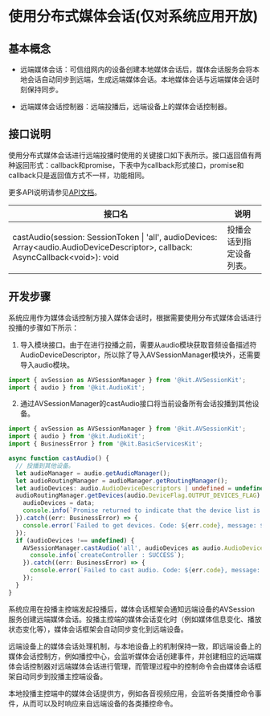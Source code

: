 # 使用分布式媒体会话(仅对系统应用开放)
<!--Kit: AVSession Kit-->
<!--Subsystem: Multimedia-->
<!--Owner: @ccfriend; @liao_qian-->
<!--SE: @ccfriend-->
<!--TSE: @chenmingxi1_huawei-->

## 基本概念

- 远端媒体会话：可信组网内的设备创建本地媒体会话后，媒体会话服务会将本地会话自动同步到远端，生成远端媒体会话。本地媒体会话与远端媒体会话时刻保持同步。

- 远端媒体会话控制器：远端投播后，远端设备上的媒体会话控制器。

## 接口说明

使用分布式媒体会话进行远端投播时使用的关键接口如下表所示。接口返回值有两种返回形式：callback和promise，下表中为callback形式接口，promise和callback只是返回值方式不一样，功能相同。

更多API说明请参见[API文档](../../reference/apis-avsession-kit/arkts-apis-avsession.md)。

| 接口名 | 说明 | 
| -------- | -------- |
| castAudio(session: SessionToken \| 'all', audioDevices: Array&lt;audio.AudioDeviceDescriptor&gt;, callback: AsyncCallback&lt;void&gt;): void | 投播会话到指定设备列表。 | 

## 开发步骤

系统应用作为媒体会话控制方接入媒体会话时，根据需要使用分布式媒体会话进行投播的步骤如下所示：

1. 导入模块接口。由于在进行投播之前，需要从audio模块获取音频设备描述符AudioDeviceDescriptor，所以除了导入AVSessionManager模块外，还需要导入audio模块。
     
```ts
import { avSession as AVSessionManager } from '@kit.AVSessionKit';
import { audio } from '@kit.AudioKit';
```

2. 通过AVSessionManager的castAudio接口将当前设备所有会话投播到其他设备。
     
```ts
import { avSession as AVSessionManager } from '@kit.AVSessionKit';
import { audio } from '@kit.AudioKit';
import { BusinessError } from '@kit.BasicServicesKit';

async function castAudio() {
  // 投播到其他设备。
  let audioManager = audio.getAudioManager();
  let audioRoutingManager = audioManager.getRoutingManager();
  let audioDevices: audio.AudioDeviceDescriptors | undefined = undefined;
  audioRoutingManager.getDevices(audio.DeviceFlag.OUTPUT_DEVICES_FLAG).then((data) => {
    audioDevices = data;
    console.info(`Promise returned to indicate that the device list is obtained.`);
  }).catch((err: BusinessError) => {
    console.error(`Failed to get devices. Code: ${err.code}, message: ${err.message}`);
  });
  if (audioDevices !== undefined) {
    AVSessionManager.castAudio('all', audioDevices as audio.AudioDeviceDescriptors).then(() => {
      console.info(`createController : SUCCESS`);
    }).catch((err: BusinessError) => {
      console.error(`Failed to cast audio. Code: ${err.code}, message: ${err.message}`);
    });
  }
}

```

   系统应用在投播主控端发起投播后，媒体会话框架会通知远端设备的AVSession服务创建远端媒体会话。投播主控端的媒体会话变化时（例如媒体信息变化、播放状态变化等），媒体会话框架会自动同步变化到远端设备。

   远端设备上的媒体会话处理机制，与本地设备上的机制保持一致，即远端设备上的媒体会话控制方，例如播控中心，会监听媒体会话创建事件，并创建相应的远端媒体会话控制器对远端媒体会话进行管理，而管理过程中的控制命令会由媒体会话框架自动同步到投播主控端设备。

   本地投播主控端中的媒体会话提供方，例如各音视频应用，会监听各类播控命令事件，从而可以及时响应来自远端设备的各类播控命令。
